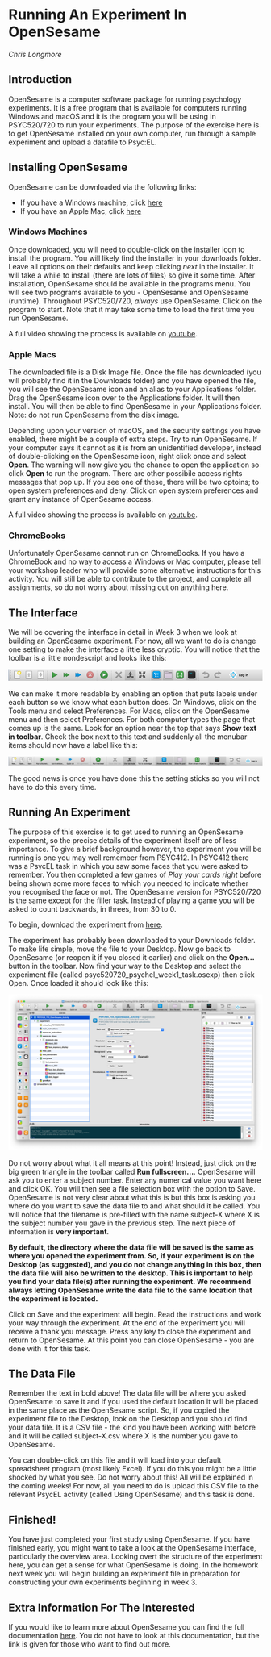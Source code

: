 # Running An Experiment In OpenSesame

_Chris Longmore_

## Introduction

OpenSesame is a computer software package for running psychology experiments. It is a free program that is available for computers running Windows and macOS and it is the program you will be using in PSYC520/720 to run your experiments. The purpose of the exercise here is to get OpenSesame installed on your own computer, run through a sample experiment and upload a datafile to Psyc:EL.

## Installing OpenSesame

OpenSesame can be downloaded via the following links:

- If you have a Windows machine, click [here](https://github.com/open-cogsci/OpenSesame/releases/download/release%2F3.3.6/opensesame_3.3.6-py37-win64-2.exe)
- If you have an Apple Mac, click [here](https://github.com/open-cogsci/OpenSesame/releases/download/release%2F3.3.6/opensesame_3.3.6-py37-macos-3.dmg)

### Windows Machines

Once downloaded, you will need to double-click on the installer icon to install the program. You will likely find the installer in your downloads folder. Leave all options on their defaults and keep clicking *next* in the installer. It will take a while to install (there are lots of files) so give it some time. After installation, OpenSesame should be available in the programs menu. You will see two programs available to you - OpenSesame and OpenSesame (runtime). Throughout PSYC520/720, *always* use OpenSesame. Click on the program to start. Note that it may take some time to load the first time you run OpenSesame.

A full video showing the process is available on [youtube](https://youtu.be/J2aRpXJNmsM).

### Apple Macs

The downloaded file is a Disk Image file. Once the file has downloaded (you will probably find it in the Downloads folder) and you have opened the file, you will see the OpenSesame icon and an alias to your Applications folder. Drag the OpenSesame icon over to the Applications folder. It will then install. You will then be able to find OpenSesame in your Applications folder. Note: do not run OpenSesame from the disk image.

Depending upon your version of macOS, and the security settings you have enabled, there might be a couple of extra steps. Try to run OpenSesame. If your computer says it cannot as it is from an unidentified developer, instead of double-clicking on the OpenSesame icon, right click once and select **Open**. The warning will now give you the chance to open the application so click **Open** to run the program. There are other possibile access rights messages that pop up. If you see one of these, there will be two optoins; to open system preferences and deny. Click on open system preferences and grant any instance of OpenSesame access.

A full video showing the process is available on [youtube](https://youtu.be/OgpYgYMWtto).

### ChromeBooks

Unfortunately OpenSesame cannot run on ChromeBooks. If you have a ChromeBook and no way to access a Windows or Mac computer, please tell your workshop leader who will provide some alternative instructions for this activity. You will still be able to contribute to the project, and complete all assignments, so do not worry about missing out on anything here.


## The Interface

We will be covering the interface in detail in Week 3 when we look at building an OpenSesame experiment. For now, all we want to do is change one setting to make the interface a little less cryptic. You will notice that the toolbar is a little nondescript and looks like this:

![opensesame toolbar](images/os_toolbar.png)

We can make it more readable by enabling an option that puts labels under each button so we know what each button does. On Windows, click on the Tools menu and select Preferences. For Macs, click on the OpenSesame menu and then select Preferences. For both computer types the page that comes up is the same. Look for an option near the top that says **Show text in toolbar**. Check the box next to this text and suddenly all the menubar items should now have a label like this:

![opensesame toolbar with labels](images/os_toolbar_labels.png)

The good news is once you have done this the setting sticks so you will not have to do this every time.

## Running An Experiment

The purpose of this exercise is to get used to running an OpenSesame experiment, so the precise details of the experiment itself are of less importance. To give a brief background however, the experiment you will be running is one you may well remember from PSYC412. In PSYC412 there was a PsycEL task in which you saw some faces that you were asked to remember. You then completed a few games of *Play your cards right* before being shown some more faces to which you needed to indicate whether you recognised the face or not. The OpenSesame version for PSYC520/720 is the same except for the filler task. Instead of playing a game you will be asked to count backwards, in threes, from 30 to 0.

To begin, download the experiment from [here](openseslib/psycel_week_1_task.osexp).

The experiment has probably been downloaded to your Downloads folder. To make life simple, move the file to your Desktop. Now go back to OpenSesame (or reopen it if you closed it earlier) and click on the **Open...** button in the toolbar. Now find your way to the Desktop and select the experiment file (called psyc520720_psychel_week1_task.osexp) then click Open. Once loaded it should look like this:

![opensesame with experiment loaded](images/os_loaded_experiment.png)

Do not worry about what it all means at this point! Instead, just click on the big green triangle in the toolbar called **Run fullscreen...**. OpenSesame will ask you to enter a subject number. Enter any numerical value you want here and click OK. You will then see a file selection box with the option to Save. OpenSesame is not very clear about what this is but this box is asking you where do you want to save the data file to and what should it be called. You will notice that the filename is pre-filled with the name subject-X where X is the subject number you gave in the previous step. The next piece of information is **very important**.

**By default, the directory where the data file will be saved is the same as where you opened the experiment from. So, if your experiment is on the Desktop (as suggested), and you do not change anything in this box, then the data file will also be written to the desktop. This is important to help you find your data file(s) after running the experiment. We recommend always letting OpenSesame write the data file to the same location that the experiment is located.**

Click on Save and the experiment will begin. Read the instructions and work your way through the experiment. At the end of the experiment you will receive a thank you message. Press any key to close the experiment and return to OpenSesame. At this point you can close OpenSesame - you are done with it for this task.

## The Data File

Remember the text in bold above! The data file will be where you asked OpenSesame to save it and if you used the default location it will be placed in the same place as the OpenSesame script. So, if you copied the experiment file to the Desktop, look on the Desktop and you should find your data file. It is a CSV file - the kind you have been working with before and it will be called subject-X.csv where X is the number you gave to OpenSesame.

You can double-click on this file and it will load into your default spreadsheet program (most likely Excel). If you do this you might be a little shocked by what you see. Do not worry about this! All will be explained in the coming weeks! For now, all you need to do is upload this CSV file to the relevant PsycEL activity (called Using OpenSesame) and this task is done.

## Finished!

You have just completed your first study using OpenSesame. If you have finished early, you might want to take a look at the OpenSesame interface, particularly the overview area. Looking overt the structure of the experiment here, you can get a sense for what OpenSesame is doing. In the homework next week you will begin building an experiment file in preparation for constructing your own experiments beginning in week 3.

## Extra Information For The Interested

If you would like to learn more about OpenSesame you can find the full documentation [here](http://osdoc.cogsci.nl/). You do not have to look at this documentation, but the link is given for those who want to find out more.
